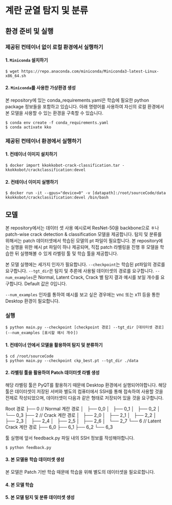 # 계란 균열 탐지 및 분류

## 환경 준비 및 실행

### 제공된 컨테이너 없이 로컬 환경에서 실행하기

#### 1. `Miniconda` 설치하기

```shell
$ wget https://repo.anaconda.com/miniconda/Miniconda3-latest-Linux-x86_64.sh
```

#### 2. `Miniconda`를 사용한 가상환경 생성
본 repository에 있는 conda_requirements.yaml은 학습에 필요한 python package 정보들을 포함하고 있습니다. 아래 명령어를 사용하여 자신의 로컬 환경에서 본 모델을 사용할 수 있는 환경을 구축할 수 있습니다.

```shell
$ conda env create -f conda_requirements.yaml
$ conda activate kko
```

### 제공된 컨테이너 환경에서 실행하기

#### 1. 컨테이너 이미지 설치하기
```shell
$ docker import kkokkobot-crack-classification.tar - kkokkobot/crackclassification:devel
```

#### 2. 컨테이너 이미지 실행하기
```shell
$ docker run -it --gpus="device=0" -v [datapath]:/root/sourceCode/data kkokkobot/crackclassification:devel /bin/bash
```

## 모델
본 repository에서는 데이터 셋 사용 예시로써 ResNet-50을 backbone으로 ㅎ나 patch-wise crack detection & classification 모델을 제공합니다. 탐지 및 분류를 위해서는 patch 데이터셋에서 학습된 모델의 pt 파일이 필요합니다. 본 repository에는 실행을 위한 예시 pt 파일이 하나 제공되며, 직접 patch 라벨링을 진행 후 모델을 학습한 뒤 실행해볼 수 있게 라벨링 툴 및 학습 툴을 제공합니다.

본 모델 실행에는 세가지 인자가 필요합니다.
`--checkpoint`는 학습된 pt파일의 경로를 요구합니다.
`--tgt_dir`은 탐지 및 추론에 사용될 데이터셋의 경로를 요구합니다.
`--num_examples`은 Normal, Latent Crack, Crack 별 탐지 결과 예시를 보일 개수를 요구합니다. Default 값은 0입니다.

`--num_examples` 인자를 통하여 예시를 보고 싶은 경우에는 vnc 또는 x11 등을 통한 Desktop 환경이 필요합니다.

### 실행
```shell
$ python main.py --checkpoint [checkpoint 경로] --tgt_dir [데이터셋 경로] (--num_examples [표시할 예시 개수])
```

#### 1. 컨테이너 안에서 모델을 활용하여 탐지 및 분류하기
```shell
$ cd /root/sourceCode
$ python main.py --checkpoint ckp_best.pt --tgt_dir ./data
```

#### 2. 라벨링 툴을 활용하여 Patch 데이터셋 라벨 생성
해당 라벨링 툴은 PyQT를 활용하기 때문에 Desktop 환경에서 실행되어야합니다.
해당 툴은 데이터셋이 저장된 서버와 별도의 컴퓨터에서 SSH를 통해 접속하여 사용할 것을 전제로 작성되었으며, 데이터셋이 다음과 같은 형태로 저장되어 있을 것을 요구합니다.

Root 경로
├── 0 // Normal 계란 경로
│   ├── 0_0
│   ├── 0_1
│   ├── 0_2
│   └── 0_3
├── 2 // Crack 계란 경로
│   ├── 2_0
│   ├── 2_1
│   ├── 2_2
│   ├── 2_3
│   ├── 2_4
│   ├── 2_5
│   ├── 2_6
│   └── 2_7
└── 6 // Latent Crack 계란 경로
    ├── 6_0
    ├── 6_1
    ├── 6_2
    └── 6_3

툴 실행에 앞서 feedback.py 파일 내의 SSH 정보를 작성해야합니다.

```shell
$ python feedback.py
```

#### 3. 본 모델용 학습 데이터셋 생성
본 모델은 Patch 기반 학습 때문에 학습을 위해 별도의 데이터셋을 필요로합니다.

#### 4. 본 모델 학습

#### 5. 본 모델 탐지 및 분류 데이터셋 생성
